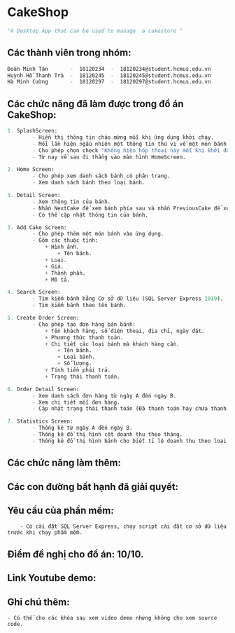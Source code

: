 # CakeShop
```python
"A Desktop App that can be used to manage  a cakestore "
```

## Các thành viên trong nhóm:

```bash
Đoàn Minh Tân       -  18120234  -  18120234@student.hcmus.edu.vn
Huỳnh Hồ Thanh Trà  -  18120245  -  18120245@student.hcmus.edu.vn
Hà Minh Cường       -  18120297  -  18120297@student.hcmus.edu.vn
```

## Các chức năng đã làm được trong đồ án CakeShop:
```python
1. SplashScreen:
		- Hiển thị thông tin chào mừng mỗi khi ứng dụng khởi chạy.
		- Mỗi lần hiện ngẫu nhiên một thông tin thú vị về một món bánh.
		- Cho phép chọn check "Không hiện hộp thoại này mỗi khi khởi động".
		- Từ nay về sau đi thẳng vào màn hình HomeScreen.

2. Home Screen:
		- Cho phép xem danh sách bánh có phân trang.
		- Xem danh sách bánh theo loại bánh.

3. Detail Screen:
		- Xem thông tin của bánh.
		- Nhấn NextCake để xem bánh phía sau và nhấn PreviousCake để xem bánh phía trước.
  		- Có thể cập nhật thông tin của bánh.

3. Add Cake Screen:
		- Cho phép thêm một món bánh vào ứng dụng.
		- Gồm các thuộc tính:
			+ Hình ảnh.
    			+ Tên bánh.
			+ Loại.
			+ Giá.
			+ Thành phần.
			+ Mô tả.

4. Search Screen:
		- Tìm kiếm bánh bằng Cơ sở dữ liệu (SQL Server Express 2019).
		- Tìm kiếm bánh theo tên bánh.

5. Create Order Screen:
		- Cho phép tạo đơn hàng bán bánh:
			+ Tên khách hàng, số điện thoại, địa chỉ, ngày đặt.
			+ Phương thức thanh toán.
			+ Chi tiết các loại bánh mà khách hàng cần.
				+ Tên bánh.
				+ Loại bánh.
				+ Số lượng.	
			+ Tính tiền phải trả.		
			+ Trạng thái thanh toán.	

6. Order Detail Screen:
		- Xem danh sách đơn hàng từ ngày A đến ngày B.
		- Xem chi tiết mỗi đơn hàng.	
		- Cập nhật trạng thái thanh toán (Đã thanh toán hay chưa thanh toán).

7. Statistics Screen:
		- Thống kê từ ngày A đến ngày B.
		- Thống kê đồ thị hình cột doanh thu theo tháng.
		- Thống kê đồ thị hình bánh cho biết tỉ lệ doanh thu theo loại bánh.

```
## Các chức năng làm thêm:
	

## Các con đường bất hạnh đã giải quyết:	
	

## Yêu cầu của phần mềm:

		- Có cài đặt SQL Server Express, chạy script cài đặt cơ sở dữ liệu trước khi chạy phầm mềm.
	
## Điểm đề nghị cho đồ án: 10/10.

## Link Youtube demo: 

## Ghi chú thêm:

	- Có thể cho các khóa sau xem video demo nhưng không cho xem source code.
